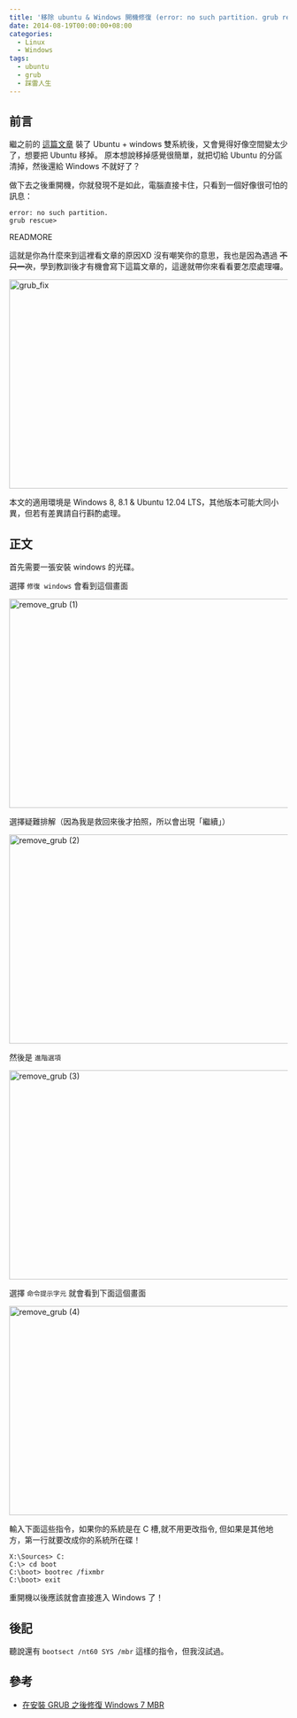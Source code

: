 ```yaml
---
title: '移除 ubuntu & Windows 開機修復 (error: no such partition. grub rescue)'
date: 2014-08-19T00:00:00+08:00
categories:
  - Linux
  - Windows
tags:
  - ubuntu
  - grub
  - 踩雷人生
---
```


## 前言

繼之前的 [這篇文章](/posts/2014-01-16-dual-system-win-ubuntu)
裝了 Ubuntu + windows 雙系統後，又會覺得好像空間變太少了，想要把 Ubuntu 移掉。
原本想說移掉感覺很簡單，就把切給 Ubuntu 的分區清掉，然後還給 Windows 不就好了？

做下去之後重開機，你就發現不是如此，電腦直接卡住，只看到一個好像很可怕的訊息：

```
error: no such partition.
grub rescue>
```

READMORE

這就是你為什麼來到這裡看文章的原因XD 沒有嘲笑你的意思，我也是因為遇過
<del>不只一次</del>，學到教訓後才有機會寫下這篇文章的，這邊就帶你來看看要怎麼處理囉。

<a title="grub_fix by kevin_boy3110, on Flickr" href="https://www.flickr.com/photos/71353772@N04/14944169666"><img src="https://farm6.staticflickr.com/5591/14944169666_6f36aa2a07_o.png" alt="grub_fix" width="662" height="378" /></a>

本文的適用環境是 Windows 8, 8.1 & Ubuntu 12.04 LTS，其他版本可能大同小異，但若有差異請自行斟酌處理。

## 正文

首先需要一張安裝 windows 的光碟。

選擇 `修復 windows` 會看到這個畫面

<a title="remove_grub (1) by kevin_boy3110, on Flickr" href="https://www.flickr.com/photos/71353772@N04/14780231299"><img src="https://farm6.staticflickr.com/5572/14780231299_08ffbdf282_o.jpg" alt="remove_grub (1)" width="662" height="378" /></a>

選擇疑難排解（因為我是救回來後才拍照，所以會出現「繼續」）

<a title="remove_grub (2) by kevin_boy3110, on Flickr" href="https://www.flickr.com/photos/71353772@N04/14780315128"><img src="https://farm4.staticflickr.com/3849/14780315128_bf304af7b0_o.jpg" alt="remove_grub (2)" width="662" height="378" /></a>

然後是 `進階選項`

<a title="remove_grub (3) by kevin_boy3110, on Flickr" href="https://www.flickr.com/photos/71353772@N04/14963818071"><img src="https://farm4.staticflickr.com/3906/14963818071_73af6d0419_o.jpg" alt="remove_grub (3)" width="662" height="378" /></a>

選擇 `命令提示字元` 就會看到下面這個畫面

<a title="remove_grub (4) by kevin_boy3110, on Flickr" href="https://www.flickr.com/photos/71353772@N04/14963818311"><img src="https://farm4.staticflickr.com/3918/14963818311_f6c3bae6d4_o.jpg" alt="remove_grub (4)" width="662" height="378" /></a>

輸入下面這些指令，如果你的系統是在 C 槽,就不用更改指令, 但如果是其他地方，第一行就要改成你的系統所在碟！

```
X:\Sources> C:
C:\> cd boot
C:\boot> bootrec /fixmbr
C:\boot> exit
```

重開機以後應該就會直接進入 Windows 了！

## 後記

聽說還有 `bootsect /nt60 SYS /mbr` 這樣的指令，但我沒試過。

## 參考

- [在安裝 GRUB 之後修復 Windows 7 MBR](http://blog.xuite.net/jyoutw/xtech/62292941)
